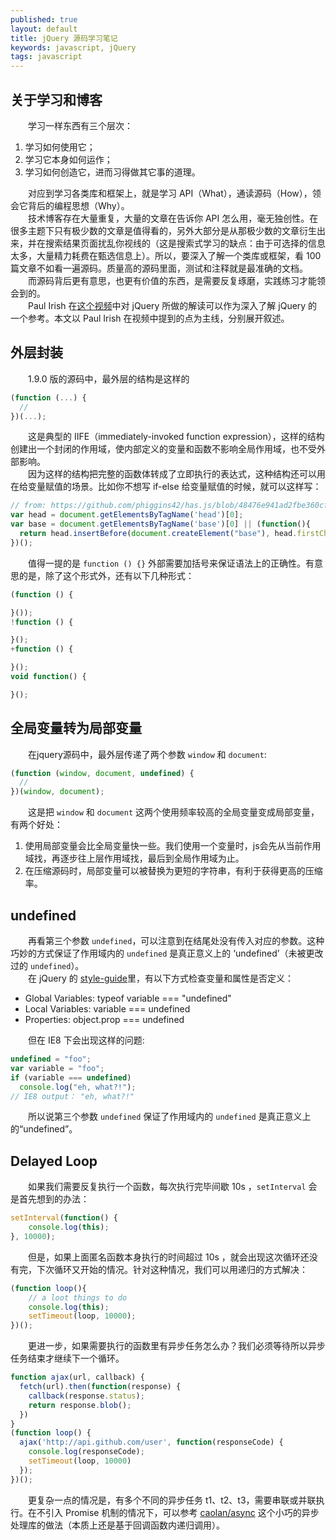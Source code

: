 ```yaml
---
published: true
layout: default
title: jQuery 源码学习笔记
keywords: javascript, jQuery
tags: javascript
---
```


## 关于学习和博客
　　学习一样东西有三个层次：

1. 学习如何使用它；
2. 学习它本身如何运作；
3. 学习如何创造它，进而习得做其它事的道理。

　　对应到学习各类库和框架上，就是学习 API（What），通读源码（How），领会它背后的编程思想（Why）。  
　　技术博客存在大量重复，大量的文章在告诉你 API 怎么用，毫无独创性。在很多主题下只有极少数的文章是值得看的，另外大部分是从那极少数的文章衍生出来，并在搜索结果页面扰乱你视线的（这是搜索式学习的缺点：由于可选择的信息太多，大量精力耗费在甄选信息上）。所以，要深入了解一个类库或框架，看 100 篇文章不如看一遍源码。质量高的源码里面，测试和注释就是最准确的文档。  
　　而源码背后更有意思，也更有价值的东西，是需要反复琢磨，实践练习才能领会到的。  
　　Paul Irish 在[这个视频](http://www.youtube.com/watch?v=i_qE1iAmjFg)中对 jQuery 所做的解读可以作为深入了解 jQuery  的一个参考。本文以 Paul Irish 在视频中提到的点为主线，分别展开叙述。

## 外层封装
　　1.9.0 版的源码中，最外层的结构是这样的

```javascript
(function (...) {
  //
})(...);
```

　　这是典型的 IIFE（immediately-invoked function expression），这样的结构创建出一个封闭的作用域，使内部定义的变量和函数不影响全局作用域，也不受外部影响。  
　　因为这样的结构把完整的函数体转成了立即执行的表达式，这种结构还可以用在给变量赋值的场景。比如你不想写 if-else 给变量赋值的时候，就可以这样写：  

```javascript
// from: https://github.com/phiggins42/has.js/blob/48476e941ad2fbe360cf15b4898b4dba9ab6d904/detect/dom.js#L143
var head = document.getElementsByTagName('head')[0];
var base = document.getElementsByTagName('base')[0] || (function(){
  return head.insertBefore(document.createElement("base"), head.firstChild);
})();
```

　　值得一提的是 `function () {}` 外部需要加括号来保证语法上的正确性。有意思的是，除了这个形式外，还有以下几种形式：

```javascript
(function () {

}());
!function () {

}();
+function () {

}();
void function() {

}();
```

## 全局变量转为局部变量

　　在jquery源码中，最外层传递了两个参数 `window` 和 `document`:

```javascript
(function (window, document, undefined) {
  //
})(window, document);
```

　　这是把 `window` 和 `document` 这两个使用频率较高的全局变量变成局部变量，有两个好处：
1. 使用局部变量会比全局变量快一些。我们使用一个变量时，js会先从当前作用域找，再逐步往上层作用域找，最后到全局作用域为止。
2. 在压缩源码时，局部变量可以被替换为更短的字符串，有利于获得更高的压缩率。


## undefined

　　再看第三个参数 `undefined`，可以注意到在结尾处没有传入对应的参数。这种巧妙的方式保证了作用域内的 `undefined` 是真正意义上的 ‘undefined’（未被更改过的 `undefined`）。  
　　在 jQuery 的 [style-guide](http://contribute.jquery.org/style-guide/js/#type-checks)里，有以下方式检查变量和属性是否定义：  

- Global Variables: typeof variable === "undefined"
- Local Variables: variable === undefined
- Properties: object.prop === undefined

　　但在 IE8 下会出现这样的问题:

```javascript
undefined = "foo";
var variable = "foo";
if (variable === undefined)
  console.log("eh, what?!");
// IE8 output： "eh, what?!"
```

　　所以说第三个参数 `undefined` 保证了作用域内的 `undefined` 是真正意义上的“undefined”。

## Delayed Loop
　　如果我们需要反复执行一个函数，每次执行完毕间歇 10s ，`setInterval` 会是首先想到的办法：

```javascript
setInterval(function() {
	console.log(this);
}, 10000);
```

　　但是，如果上面匿名函数本身执行的时间超过 10s ，就会出现这次循环还没有完，下次循环又开始的情况。针对这种情况，我们可以用递归的方式解决：

```javascript
(function loop(){
	// a loot things to do
	console.log(this);
	setTimeout(loop, 10000);
})();
```

　　更进一步，如果需要执行的函数里有异步任务怎么办？我们必须等待所以异步任务结束才继续下一个循环。

```javascript
function ajax(url, callback) {
  fetch(url).then(function(response) {
    callback(response.status);
    return response.blob();
  })
}
(function loop() {
  ajax('http://api.github.com/user', function(responseCode) {
    console.log(responseCode);
    setTimeout(loop, 10000)
  });
})();
```

　　更复杂一点的情况是，有多个不同的异步任务 t1、t2、t3，需要串联或并联执行。在不引入 Promise 机制的情况下，可以参考 [caolan/async](https://github.com/caolan/async) 这个小巧的异步处理库的做法（本质上还是基于回调函数内递归调用）。